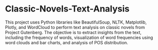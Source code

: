 # Classic-Novels-Text-Analysis
This project uses Python libraries like BeautifulSoup, NLTK, Matplotlib, Plotly, and WordCloud to perform text analysis on classic novels from Project Gutenberg. The objective is to extract insights from the text, including the frequency of words, visualization of word frequencies using word clouds and bar charts, and analysis of POS distribution.
